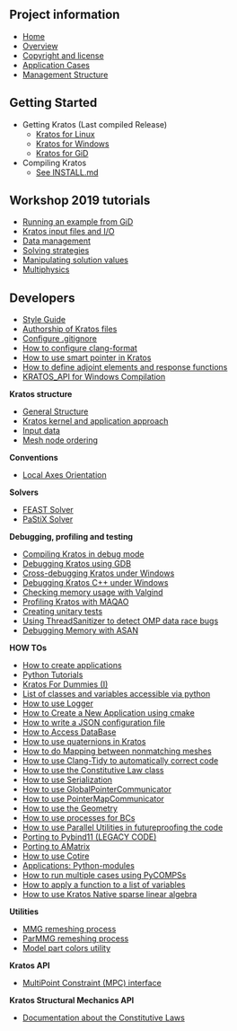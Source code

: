 ## Project information
* [Home][wiki]
* [Overview](https://github.com/KratosMultiphysics/Kratos/wiki/Overview)
* [Copyright and license][licence]
* [Application Cases](https://github.com/KratosMultiphysics/Kratos/wiki/Application-Cases)
* [Management Structure](https://github.com/KratosMultiphysics/Kratos/wiki/Management-Structure)

## Getting Started
* Getting Kratos (Last compiled Release)
    * [Kratos for Linux](https://github.com/KratosMultiphysics/Kratos/wiki/Getting-Kratos-Binaries-for-Linux)
    * [Kratos for Windows](https://github.com/KratosMultiphysics/Kratos/wiki/Getting-Kratos-Binaries-for-Windows)
    <!-- * [Kratos for Mac](https://github.com/KratosMultiphysics/Kratos/wiki/MacOS-install) -->
    * [Kratos for GiD](https://github.com/KratosMultiphysics/Kratos/wiki/Getting-Kratos-binaries-(via-GiD))
* Compiling Kratos
    * [See INSTALL.md](https://github.com/KratosMultiphysics/Kratos/blob/master/INSTALL.md)



## Workshop 2019 tutorials
* [Running an example from GiD](https://github.com/KratosMultiphysics/Kratos/wiki/Running-an-example-from-GiD)
* [Kratos input files and I/O](https://github.com/KratosMultiphysics/Kratos/wiki/Kratos-input-files-and-IO)
* [Data management](https://github.com/KratosMultiphysics/Kratos/wiki/Data-management)
* [Solving strategies](https://github.com/KratosMultiphysics/Kratos/wiki/Solving-strategies)
* [Manipulating solution values](https://github.com/KratosMultiphysics/Kratos/wiki/Manipulating-solution-values)
* [Multiphysics](https://github.com/KratosMultiphysics/Kratos/wiki/Multiphysics-example)

## Developers
* [Style Guide](Style-Guide)
* [Authorship of Kratos files][authorship]
* [Configure .gitignore][gitignore]
* [How to configure clang-format][clangformat]
* [How to use smart pointer in Kratos][smart_ptr]
* [How to define adjoint elements and response functions][adjoint_api]
* [KRATOS_API for Windows Compilation](https://github.com/KratosMultiphysics/Kratos/wiki/KRATOS_API-for-Windows-Compilation)

**Kratos structure**
* [General Structure][generalstructure]
* [Kratos kernel and application approach][kernelappapr]
* [Input data][inputdata]
* [Mesh node ordering](https://github.com/KratosMultiphysics/Kratos/wiki/Mesh-node-ordering)

**Conventions**
* [Local Axes Orientation](Local-axes-orientation)

**Solvers**
* [FEAST Solver][feast]
* [PaStiX Solver][pastix]

**Debugging, profiling and testing**
* [Compiling Kratos in debug mode][debug]
* [Debugging Kratos using GDB][debuggdb]
* [Cross-debugging Kratos under Windows][crossdebug]
* [Debugging Kratos C++ under Windows][Debugging-c++]
* [Checking memory usage with Valgind][valgrind]
* [Profiling Kratos with MAQAO][maqao]
* [Creating unitary tests][unittest]
* [Using ThreadSanitizer to detect OMP data race bugs][data_race]
* [Debugging Memory with ASAN][asan]

**HOW TOs**
* [How to create applications](https://github.com/KratosMultiphysics/Kratos/wiki/Creating-a-base-application)
* [Python Tutorials](https://github.com/KratosMultiphysics/Kratos/wiki/Python-Tutorials)
* [Kratos For Dummies (I)][kratosdummies]
* [List of classes and variables accessible via python](https://github.com/KratosMultiphysics/Kratos/wiki/Kratos-classes-accesible-via-python)
* [How to use Logger][logger]
* [How to Create a New Application using cmake][newapp]
* [How to write a JSON configuration file][json]
* [How to Access DataBase][database]
* [How to use quaternions in Kratos][quaternion]
* [How to do Mapping between nonmatching meshes][mapping]
* [How to use Clang-Tidy to automatically correct code][tidyclang]
* [How to use the Constitutive Law class][constitutive_law]
* [How to use Serialization][serialization]
* [How to use GlobalPointerCommunicator][global_pointer_comm]
* [How to use PointerMapCommunicator][pointer_map_comm]
* [How to use the Geometry](https://github.com/KratosMultiphysics/Kratos/wiki/How-to-use-the-Geometry)
* [How to use processes for BCs](How-to-use-Processes-In-the-application-of-BCs)
* [How to use Parallel Utilities in futureproofing the code](Parallel-Utilities)
* [Porting to Pybind11 (LEGACY CODE)][pybind11porting]
* [Porting to AMatrix][amatrixporting]
* [How to use Cotire][cotire]
* [Applications: Python-modules][python-modules]
* [How to run multiple cases using PyCOMPSs][multiple-cases-pycompss]
* [How to apply a function to a list of variables](https://github.com/KratosMultiphysics/Kratos/wiki/How-to-apply-a-function-to-a-list-of-variables)
* [How to use Kratos Native sparse linear algebra](https://github.com/KratosMultiphysics/Kratos/wiki/Sparse-Linear-Algebra-(native-Kratos-implementation))

**Utilities**
* [MMG remeshing process][mmgprocess]
* [ParMMG remeshing process][parmmgprocess]
* [Model part colors utility][colorsutility]

**Kratos API**
* [MultiPoint Constraint (MPC) interface][mpc]

**Kratos Structural Mechanics API**
* [Documentation about the Constitutive Laws][StructuralCL]

[wiki]: https://github.com/KratosMultiphysics/Kratos/wiki
[cotire]: https://github.com/KratosMultiphysics/Kratos/wiki/How-to-use-Cotire
[Parallel-Utilities]: https://github.com/KratosMultiphysics/Kratos/wiki/Parallel-Utilities
[valgrind]: https://github.com/KratosMultiphysics/Kratos/wiki/Checking-memory-usage-with-Valgrind
[asan]: https://github.com/KratosMultiphysics/Kratos/wiki/Debug-Memory-Using-ASAN
[userinstall]: https://github.com/KratosMultiphysics/Kratos/wiki/Download-Kratos-for-user-purpose
[linuxinstall]: https://github.com/KratosMultiphysics/Kratos/wiki/Linux-Install
[windowsinstall]: https://github.com/KratosMultiphysics/Kratos/wiki/Windows-Install
[macosinstall]: https://github.com/KratosMultiphysics/Kratos/wiki/MacOS-Install
[kernelappapr]: https://github.com/KratosMultiphysics/Kratos/wiki/Editing-Kratos-kernel-and-application-approach
[licence]: https://github.com/KratosMultiphysics/Kratos/wiki/Licence
[generalstructure]: https://github.com/KratosMultiphysics/Kratos/wiki/General-structure
[mmgprocess]: https://github.com/KratosMultiphysics/Kratos/wiki/[Utilities]-MMG-Process
[parmmgprocess]: https://github.com/KratosMultiphysics/Kratos/wiki/%5BUtilities%5D-ParMmg-Process
[authorship]: https://github.com/KratosMultiphysics/Kratos/wiki/Authorship-of-Kratos-files
[kratosdummies]: https://github.com/KratosMultiphysics/Kratos/wiki/Kratos-For-Dummies:-Stationary-heat-transfer
[logger]: https://github.com/KratosMultiphysics/Kratos/wiki/How-to-use-Logger
[newapp]: https://github.com/KratosMultiphysics/Kratos/wiki/How-to-Create-a-New-Application-using-cmake
[gitignore]: https://github.com/KratosMultiphysics/Kratos/wiki/How-to-make-Git-ignore-the-files-resulting-from-a-compilation-without-conflicts-in-.gitignore
[unittest]: https://github.com/KratosMultiphysics/Kratos/wiki/How-to-create-unitary-tests
[json]: https://github.com/KratosMultiphysics/Kratos/wiki/How-to-write-a-JSON-configuration-file
[debug]: https://github.com/KratosMultiphysics/Kratos/wiki/How-to-Compile-Kratos-in-Debug-mode
[crossdebug]: https://github.com/KratosMultiphysics/Kratos/wiki/How-to-cross-debug-Kratos-under-Windows
[Debugging-c++]: https://github.com/KratosMultiphysics/Kratos/wiki/Debugging-Kratos-using-Visual-Studio
[smart_ptr]: https://github.com/KratosMultiphysics/Kratos/wiki/How-to-use-%22Smart-Pointers%22-within-Kratos
[database]: https://github.com/KratosMultiphysics/Kratos/wiki/How-to-Access-DataBase
[clangformat]: https://github.com/KratosMultiphysics/Kratos/wiki/How-to-configure-clang%E2%80%90format
[maqao]: https://github.com/KratosMultiphysics/Kratos/wiki/How-to-profile-Kratos-using-MAQAO
[feast]: https://github.com/KratosMultiphysics/Kratos/wiki/How-to-use-the-FEAST-Solver-in-Kratos%3F
[quaternion]: https://github.com/KratosMultiphysics/Kratos/wiki/How-to-use-quaternions-in-Kratos
[data_race]: https://github.com/KratosMultiphysics/Kratos/wiki/How-to-use-ThreadSanitizer-to-detect-OMP-data-race-bugs
[pastix]:https://github.com/KratosMultiphysics/Kratos/wiki/How-to-use-the-PaStiX-solver-in-Kratos
[mapping]:https://github.com/KratosMultiphysics/Kratos/wiki/How-to-do-Mapping-between-nonmatching-meshes
[tidyclang]:https://github.com/KratosMultiphysics/Kratos/wiki/How-to-use-Clang-Tidy-to-automatically-correct-code
[constitutive_law]: https://github.com/KratosMultiphysics/Kratos/wiki/How-to-use-the-Constitutive-Law-class
[adjoint_api]: https://github.com/KratosMultiphysics/Kratos/wiki/Adjoint-API
[serialization]: https://github.com/KratosMultiphysics/Kratos/wiki/How-to-use-Serialization
[pybind11porting]: https://github.com/KratosMultiphysics/Kratos/wiki/Porting-to-PyBind11---common-steps
[amatrixporting]: https://github.com/KratosMultiphysics/Kratos/wiki/Porting-to-AMatrix
[python-modules]: https://github.com/KratosMultiphysics/Kratos/wiki/Applications-as-python-modules
[colorsutility]: https://github.com/KratosMultiphysics/Kratos/wiki/%5BUtilities%5D-Colors-utility
[inputdata]: https://github.com/KratosMultiphysics/Kratos/wiki/Input-data
[StructuralCL]: https://github.com/KratosMultiphysics/Kratos/wiki/%5BKratosStructuralMechanicsAPI%5D-Constitutive-laws-in-Structural-Mechanics-Application
[mpc]: https://github.com/KratosMultiphysics/Kratos/wiki/[KratosAPI]-MultiPoint-Constraint-(MPC)-interface
[multiple-cases-pycompss]: https://github.com/KratosMultiphysics/Kratos/wiki/How-to-run-multiple-cases-using-PyCOMPSs
[global_pointer_comm]: https://github.com/KratosMultiphysics/Kratos/wiki/How-to-use-PointerCommunicator
[pointer_map_comm]: https://github.com/KratosMultiphysics/Kratos/wiki/How-to-use-PointerMapCommunicator
[debuggdb]: https://github.com/KratosMultiphysics/Kratos/wiki/Debugging-Kratos-Using-GDB